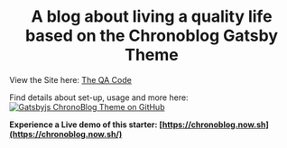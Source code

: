 <h1 align="center">
A blog about living a quality life based on the Chronoblog Gatsby Theme
</h1>

View the Site here: [The QA Code](https://theqacode.netlify.app/)

Find details about set-up, usage and more here: [![Gatsbyjs ChronoBlog Theme on GitHub](<FontAwesomeIcon icon={['fab','js-square']} />)](https://github.com/Chronoblog/gatsby-theme-chronoblog)

**Experience a Live demo of this starter: [https://chronoblog.now.sh](https://chronoblog.now.sh/)**


